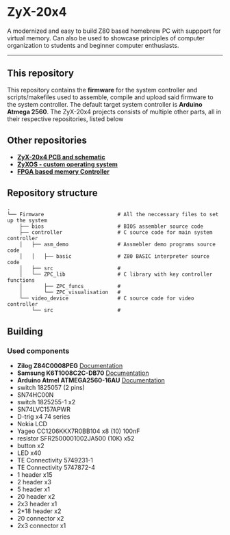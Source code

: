 # ZyX-20x4
A modernized and easy to build Z80 based homebrew PC with suppport for virtual memory. Can also be used to showcase principles of computer organization to students and beginner computer enthusiasts.
*****
## This repository
This repository contains the **firmware** for the system controller and scripts/makefiles used to assemble, compile and upload said firmware to the system controller. The default target system controller is **Arduino Atmega 2560**. The ZyX-20x4 projects consists of multiple other parts, all in their respective repositories, listed below

## Other repositories
* [**ZyX-20x4 PCB and schematic**](https://github.com/Z20x4/PCB)
* [**ZyXOS - custom operating system**](https://github.com/Z20x4/ZyXOS)
* [**FPGA based memory Controller**](https://github.com/Z20x4/FPGA)

## Repository structure

```
.
└── Firmware                        # All the neccessary files to set up the system 
    ├── bios                        # BIOS assembler source code
    ├── controller                  # C source code for main system controller
    │   ├── asm_demo                # Assmebler demo programs source code
    │   │   ├── basic               # Z80 BASIC interpreter source code
    │   ├── src                     # 
    │   └── ZPC_lib                 # C library with key controller functions
    │       ├── ZPC_funcs           # 
    │       └── ZPC_visualisation   #
    └── video_device                # C source code for video controller
        └── src                     # 

```

## Building

### Used components

- **Zilog Z84C0008PEG**
[Documentation](https://www.zilog.com/index.php?option=com_product&Itemid=26&task=docs&businessLine=&parent_id=139&familyId=20&productId=Z84C00)
- **Samsung K6T1008C2C-DB70**
[Documentation](https://datasheet.ciiva.com/26786/k6t1008c2c-db70-26786234.pdf)
- **Arduino Atmel ATMEGA2560-16AU**
[Documentation](http://ww1.microchip.com/downloads/en/DeviceDoc/ATmega640-1280-1281-2560-2561-Datasheet-DS40002211A.pdf)
- switch 1825057 (2 pins)
- SN74HC00N
- switch 1825255-1 x2
- SN74LVC157APWR
- D-trig x4 74 series
- Nokia LCD
- Yageo CC1206KKX7R0BB104 x8 (10) 100nF
- resistor SFR2500001002JA500 (10K) x52
- button x2
- LED x40
- TE Connectivity 5749231-1
- TE Connectivity 5747872-4
- 1 header x15
- 2 header x3
- 5 header x1
- 20 header x2
- 2x3 header x1
- 2*18 header x2
- 20 connector x2
- 2x3 connector x1
